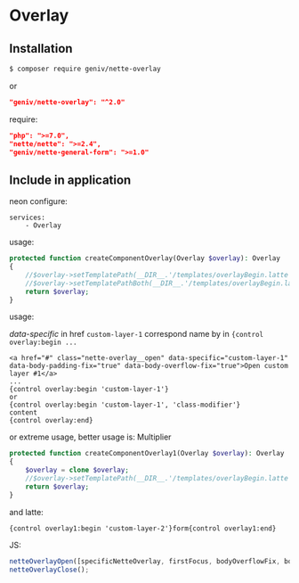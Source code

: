 Overlay
=======

Installation
------------
```sh
$ composer require geniv/nette-overlay
```
or
```json
"geniv/nette-overlay": "^2.0"
```

require:
```json
"php": ">=7.0",
"nette/nette": ">=2.4",
"geniv/nette-general-form": ">=1.0"
```

Include in application
----------------------
neon configure:
```neon
services:
    - Overlay
```

usage:
```php
protected function createComponentOverlay(Overlay $overlay): Overlay
{
    //$overlay->setTemplatePath(__DIR__.'/templates/overlayBegin.latte');
    //$overlay->setTemplatePathBoth(__DIR__.'/templates/overlayBegin.latte',__DIR__.'/templates/overlayEnd.latte');
    return $overlay;
}
```

usage:

_data-specific_ in href `custom-layer-1` correspond name by in `{control overlay:begin ...`
```latte
<a href="#" class="nette-overlay__open" data-specific="custom-layer-1" data-body-padding-fix="true" data-body-overflow-fix="true">Open custom layer #1</a>
...
{control overlay:begin 'custom-layer-1'}
or
{control overlay:begin 'custom-layer-1', 'class-modifier'}
content
{control overlay:end}
```

or extreme usage, better usage is: Multiplier
```php
protected function createComponentOverlay1(Overlay $overlay): Overlay
{
    $overlay = clone $overlay;
    //$overlay->setTemplatePath(__DIR__.'/templates/overlayBegin.latte');
    return $overlay;
}
```
and latte:
```latte
{control overlay1:begin 'custom-layer-2'}form{control overlay1:end}
```

JS:
```javascript
netteOverlayOpen([specificNetteOverlay, firstFocus, bodyOverflowFix, bodyPaddingFix]);
netteOverlayClose();
```

